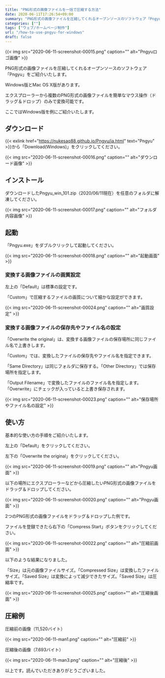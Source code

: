 ```yaml
---
title: "PNG形式の画像ファイルを一括で圧縮する方法"
date: 2020-06-11T17:26:54+09:00
summary: "PNG形式の画像ファイルを圧縮してくれるオープンソースのソフトウェア「Pngyu」をご紹介いたします。"
categories: [""]
tags: ["ウェブ/ホームページ制作"]
url: "/how-to-use-pngyu-for-windows"
draft: false
---
```


{{< img src="2020-06-11-screenshot-00015.png" caption="" alt="Pngyuロゴ画像" >}}

PNG形式の画像ファイルを圧縮してくれるオープンソースのソフトウェア「Pngyu」をご紹介いたします。

Windows版とMac OS X版があります。

エクスプローラーから複数のPNG形式の画像ファイルを簡単なマウス操作（ドラッグ＆ドロップ）のみで変換可能です。

ここではWindows版を例にご紹介いたします。

## ダウンロード

{{< exlink href="https://nukesaq88.github.io/Pngyu/ja.html" text="Pngyu" >}}から「Download(Windows)」をクリックしてください。

{{< img src="2020-06-11-screenshot-00016.png" caption="" alt="ダウンロード画像" >}}

## インストール

ダウンロードしたPngyu_win_101.zip（2020/06/11現在）を任意のフォルダに解凍してください。

{{< img src="2020-06-11-screenshot-00017.png" caption="" alt="フォルダ内容画像" >}}

## 起動

「Pngyu.exe」をダブルクリックして起動してください。

{{< img src="2020-06-11-screenshot-00018.png" caption="" alt="起動画面" >}}

### 変換する画像ファイルの画質設定

左上の「Default」は標準の設定です。

「Custom」で圧縮するファイルの画質について細かな設定ができます。

{{< img src="2020-06-11-screenshot-00024.png" caption="" alt="画質設定" >}}

### 変換する画像ファイルの保存先やファイル名の設定

「Overwrite the original」は、変換する画像ファイルの保存場所に同じファイル名で上書きします。

「Custom」では、変換したファイルの保存先やファイル名を指定できます。

「Same Directory」は同じフォルダに保存する。「Other Directory」では保存場所を指定します。

「Output Filename」で変換したファイルのファイル名を指定します。「Overwrite」にチェックが入っていると上書き保存されます。

{{< img src="2020-06-11-screenshot-00023.png" caption="" alt="保存場所やファイル名の設定" >}}

## 使い方

基本的な使い方の手順をご紹介いたします。

左上の「Default」をクリックしてください。

左下の「Overwrite the original」をクリックしてください。

{{< img src="2020-06-11-screenshot-00019.png" caption="" alt="Pngyu画面" >}}

以下の場所にエクスプローラーなどから圧縮したいPNG形式の画像ファイルをドラッグ＆ドロップしてください。

{{< img src="2020-06-11-screenshot-00020.png" caption="" alt="Pngyu画面" >}}

2つのPNG形式の画像ファイルをドラッグ＆ドロップした例です。

ファイルを登録できたら右下の「Compress Start」ボタンをクリックしてください。

{{< img src="2020-06-11-screenshot-00022.png" caption="" alt="圧縮前画面" >}}

以下のような結果になりました。

「Size」は元の画像ファイルサイズ。「Compressed Size」は変換したファイルサイズ。「Saved Size」は変換によって減少できたサイズ。「Saved Size」は圧縮率です。

{{< img src="2020-06-11-screenshot-00025.png" caption="" alt="圧縮後画面" >}}

## 圧縮例

圧縮前の画像（11,520バイト）

{{< img src="2020-06-11-man1.png" caption="" alt="圧縮前" >}}

圧縮後の画像（7.693バイト）

{{< img src="2020-06-11-man3.png" caption="" alt="圧縮後" >}}

以上です。読んでいただきありがとうございました。
